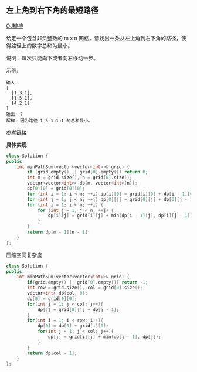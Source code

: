## 左上角到右下角的最短路径

[OJ链接](https://leetcode.com/problems/minimum-path-sum/description/)

给定一个包含非负整数的 m x n 网格，请找出一条从左上角到右下角的路径，使得路径上的数字总和为最小。

说明：每次只能向下或者向右移动一步。

示例:

```
输入:
[
  [1,3,1],
  [1,5,1],
  [4,2,1]
]
输出: 7
解释: 因为路径 1→3→1→1→1 的总和最小。
```

[参考链接](https://www.cnblogs.com/grandyang/p/4353255.html)

**具体实现**

```c++
class Solution {
public:
    int minPathSum(vector<vector<int>>& grid) {
        if (grid.empty() || grid[0].empty()) return 0;
        int m = grid.size(), n = grid[0].size();
        vector<vector<int>> dp(m, vector<int>(n));
        dp[0][0] = grid[0][0];
        for (int i = 1; i < m; ++i) dp[i][0] = grid[i][0] + dp[i - 1][0];
        for (int j = 1; j < n; ++j) dp[0][j] = grid[0][j] + dp[0][j - 1];
        for (int i = 1; i < m; ++i) {
            for (int j = 1; j < n; ++j) {
                dp[i][j] = grid[i][j] + min(dp[i - 1][j], dp[i][j - 1]);
            }
        }
        return dp[m - 1][n - 1];
    }
};
```

压缩空间复杂度

```c++
class Solution {
public:
    int minPathSum(vector<vector<int>>& grid) {
        if(grid.empty() || grid[0].empty()) return -1;
        int row = grid.size(), col = grid[0].size();
        vector<int> dp(col, 0);
        dp[0] = grid[0][0];
        for(int j = 1; j < col; j++){
            dp[j] = grid[0][j] + dp[j - 1];
        }
        for(int i = 1; i < row; i++){
            dp[0] = dp[0] + grid[i][0];
            for(int j = 1; j < col; j++){
                dp[j] = grid[i][j] + min(dp[j - 1], dp[j]);
            }
        }
        return dp[col - 1];
    }
};
```

